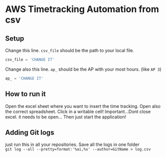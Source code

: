 # AWS Timetracking Automation from csv

## Setup

Change this line. `csv_file` should be the path to your local file.
```python
csv_file = 'CHANGE IT'
```

Change also this line. `ap_` should be the AP with your most hours. (like `AP 3`)
```python
ap_ = 'CHANGE IT'
``` 

## How to run it

Open the excel sheet where you want to insert the time tracking. 
Open also the correct spreadsheet. Click in a writable cell!
Important...Dont close excel. it needs to be open...
Then just start the application! 

## Adding Git logs

just run this in all your repositories. Save all the logs in one folder  
`git log --all --pretty=format:'%ai,%s' --author=GitName > log.csv`